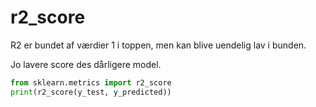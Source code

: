 # r2_score
R2 er bundet af værdier 1 i toppen, men kan blive uendelig lav i bunden. 

Jo lavere score des dårligere model.  

```python
from sklearn.metrics import r2_score
print(r2_score(y_test, y_predicted))
```